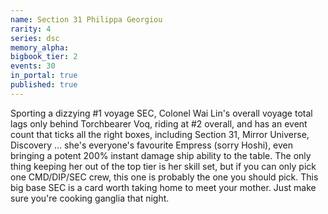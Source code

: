 ```yaml
---
name: Section 31 Philippa Georgiou
rarity: 4
series: dsc
memory_alpha:
bigbook_tier: 2
events: 30
in_portal: true
published: true
---
```


Sporting a dizzying #1 voyage SEC, Colonel Wai Lin's overall voyage total lags only behind Torchbearer Voq, riding at #2 overall, and has an event count that ticks all the right boxes, including Section 31, Mirror Universe, Discovery … she's everyone's favourite Empress (sorry Hoshi), even bringing a potent 200% instant damage ship ability to the table. The only thing keeping her out of the top tier is her skill set, but if you can only pick one CMD/DIP/SEC crew, this one is probably the one you should pick. This big base SEC is a card worth taking home to meet your mother. Just make sure you're cooking ganglia that night.
